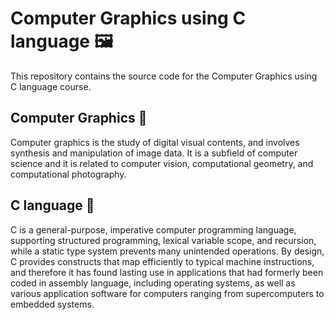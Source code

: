 # **Computer Graphics using C language** 🖼️

This repository contains the source code for the Computer Graphics using C language course. 

## **Computer Graphics** 🎨

Computer graphics is the study of digital visual contents, and involves synthesis and manipulation of image data. It is a subfield of computer science and it is related to computer vision, computational geometry, and computational photography.

## **C language** 📜

C is a general-purpose, imperative computer programming language, supporting structured programming, lexical variable scope, and recursion, while a static type system prevents many unintended operations. By design, C provides constructs that map efficiently to typical machine instructions, and therefore it has found lasting use in applications that had formerly been coded in assembly language, including operating systems, as well as various application software for computers ranging from supercomputers to embedded systems.
